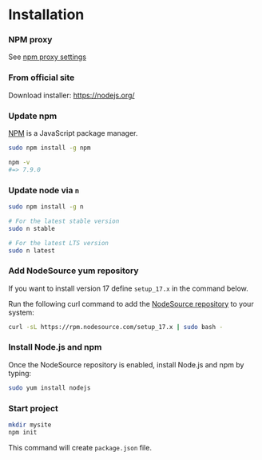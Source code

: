 # Installation

### NPM proxy

See [npm proxy settings](https://github.com/yesnik/linux-guides/blob/master/proxy.md#npm-proxy-settings)

### From official site

Download installer: https://nodejs.org/

### Update npm

[NPM](https://github.com/npm/cli) is a JavaScript package manager. 

```bash
sudo npm install -g npm

npm -v
#=> 7.9.0
```

### Update node via `n`

```bash
sudo npm install -g n

# For the latest stable version
sudo n stable

# For the latest LTS version
sudo n latest
```

### Add NodeSource yum repository

If you want to install version 17 define `setup_17.x` in the command below.

Run the following curl command to add the [NodeSource repository](https://github.com/nodesource/distributions) to your system:

```bash
curl -sL https://rpm.nodesource.com/setup_17.x | sudo bash -
```

### Install Node.js and npm

Once the NodeSource repository is enabled, install Node.js and npm by typing:

```bash
sudo yum install nodejs
```

### Start project

```bash
mkdir mysite
npm init
```

This command will create `package.json` file.
